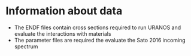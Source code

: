 # Information about data

- The ENDF files contain cross sections required to run URANOS and evaluate the interactions with materials
- The parameter files are required the evaluate the Sato 2016 incoming spectrum
